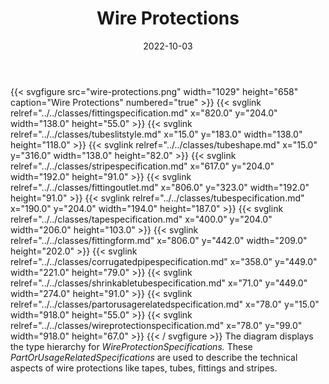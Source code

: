 ﻿---
title: Wire Protections
toc: false
type: specs
layout: diagram
date: "2022-10-03"
draft: false
specification: VEC
version: 2.0.1
documentType: "Recommendation"
elementType: Diagram
classes:
  - FittingSpecification
  - TubeSlitStyle
  - TubeShape
  - StripeSpecification
  - FittingOutlet
  - TubeSpecification
  - TapeSpecification
  - FittingForm
  - CorrugatedPipeSpecification
  - ShrinkableTubeSpecification
  - PartOrUsageRelatedSpecification
  - WireProtectionSpecification
menu:
  VEC-2.0.1:    
    parent: component-characteristics
    identifier: component-characteristics/wire-protections
    weight: 1005012 

# Prev/next pager order (if `docs_section_pager` enabled in `params.toml`)
weight: 1005012
---
{{< svgfigure src="wire-protections.png" width="1029" height="658" caption="Wire Protections" numbered="true" >}}
  {{< svglink relref="../../classes/fittingspecification.md" x="820.0" y="204.0" width="138.0" height="55.0" >}}
  {{< svglink relref="../../classes/tubeslitstyle.md" x="15.0" y="183.0" width="138.0" height="118.0" >}}
  {{< svglink relref="../../classes/tubeshape.md" x="15.0" y="316.0" width="138.0" height="82.0" >}}
  {{< svglink relref="../../classes/stripespecification.md" x="617.0" y="204.0" width="192.0" height="91.0" >}}
  {{< svglink relref="../../classes/fittingoutlet.md" x="806.0" y="323.0" width="192.0" height="91.0" >}}
  {{< svglink relref="../../classes/tubespecification.md" x="190.0" y="204.0" width="194.0" height="187.0" >}}
  {{< svglink relref="../../classes/tapespecification.md" x="400.0" y="204.0" width="206.0" height="103.0" >}}
  {{< svglink relref="../../classes/fittingform.md" x="806.0" y="442.0" width="209.0" height="202.0" >}}
  {{< svglink relref="../../classes/corrugatedpipespecification.md" x="358.0" y="449.0" width="221.0" height="79.0" >}}
  {{< svglink relref="../../classes/shrinkabletubespecification.md" x="71.0" y="449.0" width="274.0" height="91.0" >}}
  {{< svglink relref="../../classes/partorusagerelatedspecification.md" x="78.0" y="15.0" width="918.0" height="55.0" >}}
  {{< svglink relref="../../classes/wireprotectionspecification.md" x="78.0" y="99.0" width="918.0" height="67.0" >}}
{{< / svgfigure >}}
The diagram displays the type hierarchy for <i>WireProtectionSpecifications.</i> These <i>PartOrUsageRelatedSpecifications</i> are used to describe the technical aspects of wire protections like tapes, tubes, fittings and stripes.